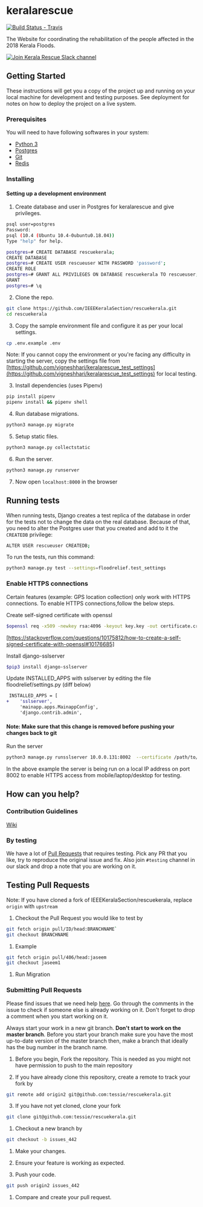 # keralarescue

[![Build Status - Travis][0]][1]

The Website for coordinating the rehabilitation of the people affected in the 2018 Kerala Floods.

[![Join Kerala Rescue Slack channel](https://i.imgur.com/V7jxjak.png)](http://bit.ly/keralarescueslack)

## Getting Started

These instructions will get you a copy of the project up and running on your local machine for development and testing purposes. See deployment for notes on how to deploy the project on a live system.

### Prerequisites

You will need to have following softwares in your system:

- [Python 3](https://www.python.org/downloads/)
- [Postgres](https://www.postgresql.org/download/)
- [Git](https://git-scm.com/downloads)
- [Redis](https://redis.io/)

### Installing

#### Setting up a development environment

1. Create database and user in Postgres for keralarescue and give privileges.

```sh
psql user=postgres
Password:
psql (10.4 (Ubuntu 10.4-0ubuntu0.18.04))
Type "help" for help.

postgres=# CREATE DATABASE rescuekerala;
CREATE DATABASE
postgres=# CREATE USER rescueuser WITH PASSWORD 'password';
CREATE ROLE
postgres=# GRANT ALL PRIVILEGES ON DATABASE rescuekerala TO rescueuser;
GRANT
postgres=# \q
```

2. Clone the repo.

``` sh
git clone https://github.com/IEEEKeralaSection/rescuekerala.git
cd rescuekerala
```

3. Copy the sample environment file and configure it as per your local settings.

``` sh
cp .env.example .env
```

Note: If you cannot copy the environment or you're facing any difficulty in starting the server, copy the settings file from
[https://github.com/vigneshhari/keralarescue_test_settings](https://github.com/vigneshhari/keralarescue_test_settings) for local testing.

3. Install dependencies (uses Pipenv)

``` sh
pip install pipenv
pipenv install && pipenv shell
```

4. Run database migrations.

``` sh
python3 manage.py migrate
```

5. Setup static files.

``` sh
python3 manage.py collectstatic
```

6. Run the server.

``` sh
python3 manage.py runserver
```

7. Now open `localhost:8000` in the browser

## Running tests

When running tests, Django creates a test replica of the database in order for the tests not to change the data on the real database. Because of that, you need to alter the Postgres user that you created and add to it the `CREATEDB` privilege:

``` sh
ALTER USER rescueuser CREATEDB;
```

To run the tests, run this command:

``` sh
python3 manage.py test --settings=floodrelief.test_settings
```

### Enable HTTPS connections

Certain features (example: GPS location collection) only work with HTTPS connections.  To enable HTTPS connections,follow the below steps.

Create self-signed certificate with openssl

``` sh
$openssl req -x509 -newkey rsa:4096 -keyout key.key -out certificate.crt -days 365 -subj '/CN=localhost' -nodes
```

[https://stackoverflow.com/questions/10175812/how-to-create-a-self-signed-certificate-with-openssl#10176685]

Install django-sslserver

``` sh
$pip3 install django-sslserver
```

Update INSTALLED_APPS with sslserver by editing the file floodrelief/settings.py (diff below)

```diff
 INSTALLED_APPS = [
+    'sslserver',
     'mainapp.apps.MainappConfig',
     'django.contrib.admin',
```

#### Note: Make sure that this change is removed before pushing your changes back to git

Run the server

``` sh
python3 manage.py runsslserver 10.0.0.131:8002  --certificate /path/to/certificate.crt --key /path/to/key.key
```

In the above example the server is being run on a local IP address on port 8002 to enable HTTPS access from mobile/laptop/desktop for testing.

## How can you help?

### Contribution Guidelines
[Wiki](https://github.com/IEEEKeralaSection/rescuekerala/wiki/Contribution-Guidelines)

### By testing

We have a lot of [Pull Requests](https://github.com/IEEEKeralaSection/rescuekerala/pulls) that requires testing. Pick any PR that you like, try to reproduce the original issue and fix. Also join `#testing` channel in our slack and drop a note that you
are working on it.

## Testing Pull Requests
Note: If you have cloned a fork of IEEEKeralaSection/rescuekerala, replace ```origin``` with ```upstream```

1. Checkout the Pull Request you would like to test by

``` sh
git fetch origin pull/ID/head:BRANCHNAME`
git checkout BRANCHNAME
```

1. Example

``` sh
git fetch origin pull/406/head:jaseem
git checkout jaseem1
```

1. Run Migration

### Submitting Pull Requests

Please find issues that we need help [here](https://github.com/IEEEKeralaSection/rescuekerala/issues?q=is%3Aissue+is%3Aopen+label%3A%22help+wanted%22). Go through the comments in the issue to check if someone else is already working on it. Don't forget to drop a comment when you start working on it.

Always start your work in a new git branch. **Don't start to work on the
master branch**. Before you start your branch make sure you have the most
up-to-date version of the master branch then, make a branch that ideally
has the bug number in the branch name.

1. Before you begin, Fork the repository. This is needed as you might not have permission to push to the main repository

2. If you have already clone this repository, create a remote to track your fork by

``` sh
git remote add origin2 git@github.com:tessie/rescuekerala.git
```

3. If you have not yet cloned, clone your fork

``` sh
git clone git@github.com:tessie/rescuekerala.git
```

1. Checkout a new branch by

``` sh
git checkout -b issues_442
```

1. Make your changes.

2. Ensure your feature is working as expected.

3. Push your code.

``` sh
git push origin2 issues_442
```

1. Compare and create your pull request.

[0]: https://travis-ci.org/IEEEKeralaSection/rescuekerala.svg?branch=master
[1]: https://travis-ci.org/IEEEKeralaSection/rescuekerala
